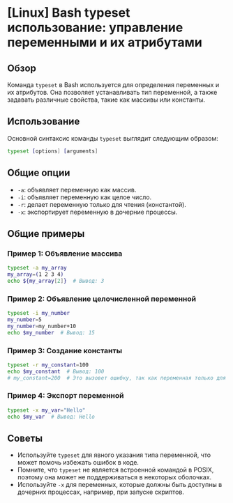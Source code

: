 # [Linux] Bash typeset использование: управление переменными и их атрибутами

## Обзор
Команда `typeset` в Bash используется для определения переменных и их атрибутов. Она позволяет устанавливать тип переменной, а также задавать различные свойства, такие как массивы или константы.

## Использование
Основной синтаксис команды `typeset` выглядит следующим образом:

```bash
typeset [options] [arguments]
```

## Общие опции
- `-a`: объявляет переменную как массив.
- `-i`: объявляет переменную как целое число.
- `-r`: делает переменную только для чтения (константой).
- `-x`: экспортирует переменную в дочерние процессы.

## Общие примеры

### Пример 1: Объявление массива
```bash
typeset -a my_array
my_array=(1 2 3 4)
echo ${my_array[2]}  # Вывод: 3
```

### Пример 2: Объявление целочисленной переменной
```bash
typeset -i my_number
my_number=5
my_number=my_number+10
echo $my_number  # Вывод: 15
```

### Пример 3: Создание константы
```bash
typeset -r my_constant=100
echo $my_constant  # Вывод: 100
# my_constant=200  # Это вызовет ошибку, так как переменная только для чтения
```

### Пример 4: Экспорт переменной
```bash
typeset -x my_var="Hello"
echo $my_var  # Вывод: Hello
```

## Советы
- Используйте `typeset` для явного указания типа переменной, что может помочь избежать ошибок в коде.
- Помните, что `typeset` не является встроенной командой в POSIX, поэтому она может не поддерживаться в некоторых оболочках.
- Используйте `-x` для переменных, которые должны быть доступны в дочерних процессах, например, при запуске скриптов.